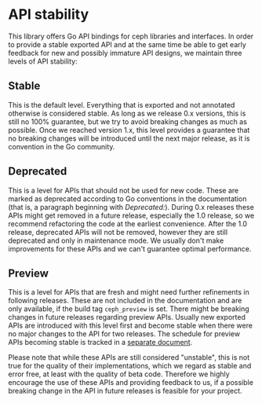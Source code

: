 # API stability

This library offers Go API bindings for ceph libraries and interfaces. In order
to provide a stable exported API and at the same time be able to get early
feedback for new and possibly immature API designs, we maintain three levels of
API stability:

## Stable

This is the default level. Everything that is exported and not annotated
otherwise is considered stable. As long as we release 0.x versions, this is
still no 100% guarantee, but we try to avoid breaking changes as much as
possible. Once we reached version 1.x, this level provides a guarantee that no
breaking changes will be introduced until the next major release, as it is
convention in the Go community.

## Deprecated

This is a level for APIs that should not be used for new code. These are marked
as deprecated according to Go conventions in the documentation (that is, a
paragraph beginning with _Deprecated:_). During 0.x releases these APIs
might get removed in a future release, especially the 1.0 release, so we
recommend refactoring the code at the earliest convenience. After the 1.0
release, deprecated APIs will not be removed, however they are still deprecated
and only in maintenance mode. We usually don't make improvements for these APIs
and we can't guarantee optimal performance.

## Preview

This is a level for APIs that are fresh and might need further refinements in
following releases. These are not included in the documentation and are
only available, if the build tag `ceph_preview` is set. There might be breaking
changes in future releases regarding preview APIs. Usually new exported APIs are
introduced with this level first and become stable when there were no major
changes to the API for two releases. The schedule for preview APIs becoming
stable is tracked in a [separate document](./api-status.md).

Please note that while these APIs are still considered "unstable", this is not
true for the quality of their implementations, which we regard as stable and
error free, at least with the quality of beta code. Therefore we highly
encourage the use of these APIs and providing feedback to us, if a possible
breaking change in the API in future releases is feasible for your project.
